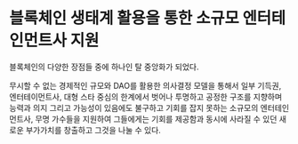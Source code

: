 # 블록체인 생태계 활용을 통한 소규모 엔터테인먼트사 지원

블록체인의 다양한 장점들 중에 하나인 탈 중앙화가 되었다.

무시할 수 없는 경제적인 규모와 DAO를 활용한 의사결정 모델을 통해서 일부 기득권, 엔터테이먼트사, 대형 스타 중심의 한계에서 벗어나 투명하고 공정한 구조를 지향하며 능력과 의지 그리고 가능성이 있음에도 불구하고 기회를 잡지 못하는 소규모의 엔터테인먼트사, 무명 가수들을 지원하여 그들에게는 기회를 제공함과 동시에 사라질 수 있던 새로운 부가가치를 창출하고 그것을 나눌 수 있다.
